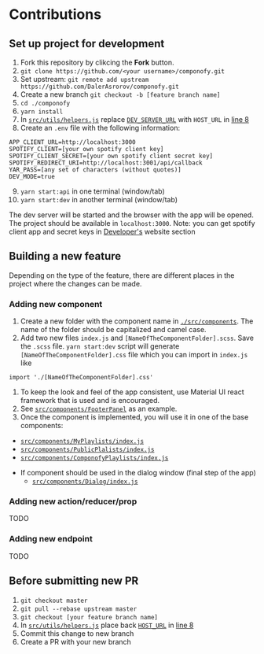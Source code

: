 # Contributions

## Set up project for development
1. Fork this repository by clikcing the **Fork** button.
1. `git clone https://github.com/<your username>/componofy.git`
1. Set upstream: `git remote add upstream https://github.com/DalerAsrorov/componofy.git`
1. Create a new branch `git checkout -b [feature branch name]`
1. `cd ./componofy`
1. `yarn install`
1. In [`src/utils/helpers.js`](src/utils/helpers.js) replace
[`DEV_SERVER_URL`](src/utils/helpers.js#L5) with `HOST_URL` in [line 8](src/utils/helpers.js#L8)
1. Create an `.env` file with the following information:
```
APP_CLIENT_URL=http://localhost:3000
SPOTIFY_CLIENT=[your own spotify client key]
SPOTIFY_CLIENT_SECRET=[your own spotify client secret key]
SPOTIFY_REDIRECT_URI=http://localhost:3001/api/callback
YAR_PASS=[any set of characters (without quotes)]
DEV_MODE=true
```
9. `yarn start:api` in one terminal (window/tab)
1. `yarn start:dev` in another terminal (window/tab)

The dev server will be started and the browser with the app will be opened.
The project should be available in `localhost:3000`.
Note: you can get spotify client app and secret keys in 
[Developer's](https://developer.spotify.com/) website section

## Building a new feature
Depending on the type of the feature, there are different places in the project where the changes can be made.

### Adding new component
1. Create a new folder with the component name in [`./src/components`](src/components).
The name of the folder should be capitalized and camel case.
1. Add two new files `index.js` and `[NameOfTheComponentFolder].scss`. 
Save the `.scss` file. `yarn start:dev` script will generate `[NameOfTheComponentFolder].css` file which you can
import in `index.js` like 
```
import './[NameOfTheComponentFolder].css'
```
1. To keep the look and feel of the app consistent, use Material UI react framework 
that is used and is encouraged.
1. See [`src/components/FooterPanel`](src/components/FooterPanel) as an example.
1. Once the component is implemented, you will use it in one of the base components:
  - [`src/components/MyPlaylists/index.js`](src/components/MyPlaylists/index.js)
  - [`src/components/PublicPlalists/index.js`](src/components/PublicPlaylists/index.js)
  - [`src/components/ComponofyPlaylists/index.js`](src/components/ComponofyPlaylists/index.js)
* If component should be used in the dialog window (final step of the app)
  - [`src/components/Dialog/index.js`](src/components/Dialog/index.js)

### Adding new action/reducer/prop
 TODO
 
### Adding new endpoint
 TODO
 
## Before submitting new PR
1. `git checkout master`
1. `git pull --rebase upstream master`
1. `git checkout [your feature branch name]`
1. In [`src/utils/helpers.js`](src/utils/helpers.js#L5) place back
[`HOST_URL`](src/utils/helpers.js#L3) in [line 8](src/utils/helpers.js#L8)
1. Commit this change to new branch
1. Create a PR with your new branch
 
 
 
